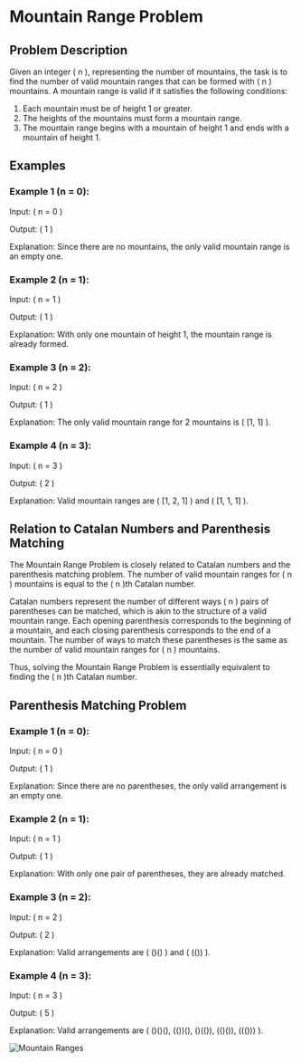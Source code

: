 # Mountain Range Problem

## Problem Description

Given an integer \( n \), representing the number of mountains, the task is to find the number of valid mountain ranges that can be formed with \( n \) mountains. A mountain range is valid if it satisfies the following conditions:

1. Each mountain must be of height 1 or greater.
2. The heights of the mountains must form a mountain range.
3. The mountain range begins with a mountain of height 1 and ends with a mountain of height 1.

## Examples

### Example 1 (n = 0):

Input: \( n = 0 \)

Output: \( 1 \)

Explanation: Since there are no mountains, the only valid mountain range is an empty one.

### Example 2 (n = 1):

Input: \( n = 1 \)

Output: \( 1 \)

Explanation: With only one mountain of height 1, the mountain range is already formed.

### Example 3 (n = 2):

Input: \( n = 2 \)

Output: \( 1 \)

Explanation: The only valid mountain range for 2 mountains is \( [1, 1] \).

### Example 4 (n = 3):

Input: \( n = 3 \)

Output: \( 2 \)

Explanation: Valid mountain ranges are \( [1, 2, 1] \) and \( [1, 1, 1] \).

## Relation to Catalan Numbers and Parenthesis Matching

The Mountain Range Problem is closely related to Catalan numbers and the parenthesis matching problem. The number of valid mountain ranges for \( n \) mountains is equal to the \( n \)th Catalan number.

Catalan numbers represent the number of different ways \( n \) pairs of parentheses can be matched, which is akin to the structure of a valid mountain range. Each opening parenthesis corresponds to the beginning of a mountain, and each closing parenthesis corresponds to the end of a mountain. The number of ways to match these parentheses is the same as the number of valid mountain ranges for \( n \) mountains.

Thus, solving the Mountain Range Problem is essentially equivalent to finding the \( n \)th Catalan number.

## Parenthesis Matching Problem

### Example 1 (n = 0):

Input: \( n = 0 \)

Output: \( 1 \)

Explanation: Since there are no parentheses, the only valid arrangement is an empty one.

### Example 2 (n = 1):

Input: \( n = 1 \)

Output: \( 1 \)

Explanation: With only one pair of parentheses, they are already matched.

### Example 3 (n = 2):

Input: \( n = 2 \)

Output: \( 2 \)

Explanation: Valid arrangements are \( ()() \) and \( (()) \).

### Example 4 (n = 3):

Input: \( n = 3 \)

Output: \( 5 \)

Explanation: Valid arrangements are \( ()()(), (())(), ()(()), (()()), ((())) \).


![Mountain Ranges](https://media.geeksforgeeks.org/wp-content/uploads/Mountain_Ranges-copy.jpg)
